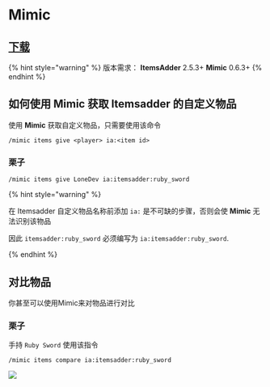 # Mimic

## [下载](https://github.com/EndlessCodeGroup/Mimic)

{% hint style="warning" %}
版本需求：
**ItemsAdder** 2.5.3+ 
**Mimic** 0.6.3+
{% endhint %}

## 如何使用 Mimic 获取 Itemsadder 的自定义物品

使用 **Mimic** 获取自定义物品，只需要使用该命令

`/mimic items give <player> ia:<item id>`

### 栗子

`/mimic items give LoneDev ia:itemsadder:ruby_sword`

{% hint style="warning" %}

在 Itemsadder 自定义物品名称前添加 `ia:` 是不可缺的步骤，否则会使 **Mimic** 无法识别该物品

因此 `itemsadder:ruby_sword` 必须编写为 `ia:itemsadder:ruby_sword`.

{% endhint %}

## 对比物品

你甚至可以使用Mimic来对物品进行对比

### 栗子

手持 `Ruby Sword` 使用该指令

`/mimic items compare ia:itemsadder:ruby_sword`

![](<../../.gitbook/assets/image (52) (1) (1) (1).png>)

